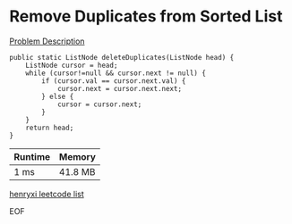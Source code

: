 # Remove Duplicates from Sorted List
[Problem Description](https://leetcode.com/problems/remove-duplicates-from-sorted-list/)

```
public static ListNode deleteDuplicates(ListNode head) {
    ListNode cursor = head;
    while (cursor!=null && cursor.next != null) {
        if (cursor.val == cursor.next.val) {
            cursor.next = cursor.next.next;
        } else {
            cursor = cursor.next;
        }
    }
    return head;
}
```

| Runtime       | Memory     | 
| :------------- | :---------- |
| 1 ms | 41.8 MB	   |


[henryxi leetcode list](http://www.henryxi.com/leetcode)

EOF